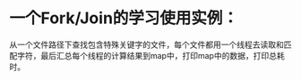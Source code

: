 # 一个Fork/Join的学习使用实例： #
从一个文件路径下查找包含特殊关键字的文件，每个文件都用一个线程去读取和匹配字符，最后汇总每个线程的计算结果到map中，打印map中的数据，打印总耗时。
